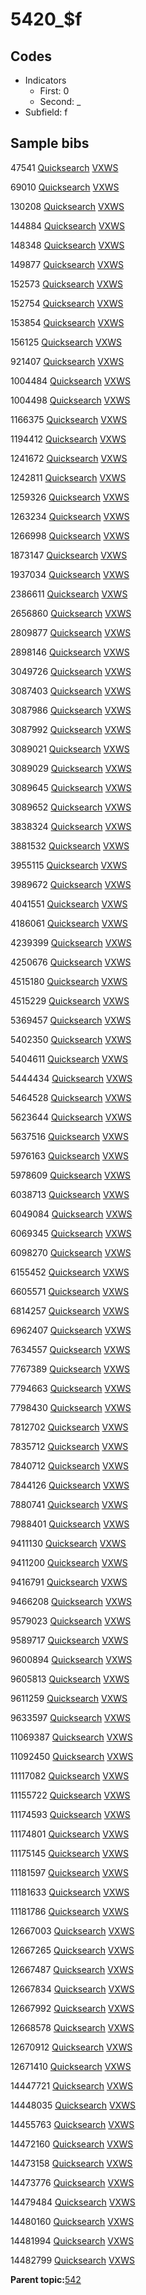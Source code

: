 # 5420\_$f

## Codes

-   Indicators
    -   First: 0
    -   Second: \_
-   Subfield: f

## Sample bibs

47541 [Quicksearch](https://search.library.yale.edu/catalog/47541) [VXWS](http://prodorbis.library.yale.edu:7014/vxws/GetHoldingsService?bibId=47541)

69010 [Quicksearch](https://search.library.yale.edu/catalog/69010) [VXWS](http://prodorbis.library.yale.edu:7014/vxws/GetHoldingsService?bibId=69010)

130208 [Quicksearch](https://search.library.yale.edu/catalog/130208) [VXWS](http://prodorbis.library.yale.edu:7014/vxws/GetHoldingsService?bibId=130208)

144884 [Quicksearch](https://search.library.yale.edu/catalog/144884) [VXWS](http://prodorbis.library.yale.edu:7014/vxws/GetHoldingsService?bibId=144884)

148348 [Quicksearch](https://search.library.yale.edu/catalog/148348) [VXWS](http://prodorbis.library.yale.edu:7014/vxws/GetHoldingsService?bibId=148348)

149877 [Quicksearch](https://search.library.yale.edu/catalog/149877) [VXWS](http://prodorbis.library.yale.edu:7014/vxws/GetHoldingsService?bibId=149877)

152573 [Quicksearch](https://search.library.yale.edu/catalog/152573) [VXWS](http://prodorbis.library.yale.edu:7014/vxws/GetHoldingsService?bibId=152573)

152754 [Quicksearch](https://search.library.yale.edu/catalog/152754) [VXWS](http://prodorbis.library.yale.edu:7014/vxws/GetHoldingsService?bibId=152754)

153854 [Quicksearch](https://search.library.yale.edu/catalog/153854) [VXWS](http://prodorbis.library.yale.edu:7014/vxws/GetHoldingsService?bibId=153854)

156125 [Quicksearch](https://search.library.yale.edu/catalog/156125) [VXWS](http://prodorbis.library.yale.edu:7014/vxws/GetHoldingsService?bibId=156125)

921407 [Quicksearch](https://search.library.yale.edu/catalog/921407) [VXWS](http://prodorbis.library.yale.edu:7014/vxws/GetHoldingsService?bibId=921407)

1004484 [Quicksearch](https://search.library.yale.edu/catalog/1004484) [VXWS](http://prodorbis.library.yale.edu:7014/vxws/GetHoldingsService?bibId=1004484)

1004498 [Quicksearch](https://search.library.yale.edu/catalog/1004498) [VXWS](http://prodorbis.library.yale.edu:7014/vxws/GetHoldingsService?bibId=1004498)

1166375 [Quicksearch](https://search.library.yale.edu/catalog/1166375) [VXWS](http://prodorbis.library.yale.edu:7014/vxws/GetHoldingsService?bibId=1166375)

1194412 [Quicksearch](https://search.library.yale.edu/catalog/1194412) [VXWS](http://prodorbis.library.yale.edu:7014/vxws/GetHoldingsService?bibId=1194412)

1241672 [Quicksearch](https://search.library.yale.edu/catalog/1241672) [VXWS](http://prodorbis.library.yale.edu:7014/vxws/GetHoldingsService?bibId=1241672)

1242811 [Quicksearch](https://search.library.yale.edu/catalog/1242811) [VXWS](http://prodorbis.library.yale.edu:7014/vxws/GetHoldingsService?bibId=1242811)

1259326 [Quicksearch](https://search.library.yale.edu/catalog/1259326) [VXWS](http://prodorbis.library.yale.edu:7014/vxws/GetHoldingsService?bibId=1259326)

1263234 [Quicksearch](https://search.library.yale.edu/catalog/1263234) [VXWS](http://prodorbis.library.yale.edu:7014/vxws/GetHoldingsService?bibId=1263234)

1266998 [Quicksearch](https://search.library.yale.edu/catalog/1266998) [VXWS](http://prodorbis.library.yale.edu:7014/vxws/GetHoldingsService?bibId=1266998)

1873147 [Quicksearch](https://search.library.yale.edu/catalog/1873147) [VXWS](http://prodorbis.library.yale.edu:7014/vxws/GetHoldingsService?bibId=1873147)

1937034 [Quicksearch](https://search.library.yale.edu/catalog/1937034) [VXWS](http://prodorbis.library.yale.edu:7014/vxws/GetHoldingsService?bibId=1937034)

2386611 [Quicksearch](https://search.library.yale.edu/catalog/2386611) [VXWS](http://prodorbis.library.yale.edu:7014/vxws/GetHoldingsService?bibId=2386611)

2656860 [Quicksearch](https://search.library.yale.edu/catalog/2656860) [VXWS](http://prodorbis.library.yale.edu:7014/vxws/GetHoldingsService?bibId=2656860)

2809877 [Quicksearch](https://search.library.yale.edu/catalog/2809877) [VXWS](http://prodorbis.library.yale.edu:7014/vxws/GetHoldingsService?bibId=2809877)

2898146 [Quicksearch](https://search.library.yale.edu/catalog/2898146) [VXWS](http://prodorbis.library.yale.edu:7014/vxws/GetHoldingsService?bibId=2898146)

3049726 [Quicksearch](https://search.library.yale.edu/catalog/3049726) [VXWS](http://prodorbis.library.yale.edu:7014/vxws/GetHoldingsService?bibId=3049726)

3087403 [Quicksearch](https://search.library.yale.edu/catalog/3087403) [VXWS](http://prodorbis.library.yale.edu:7014/vxws/GetHoldingsService?bibId=3087403)

3087986 [Quicksearch](https://search.library.yale.edu/catalog/3087986) [VXWS](http://prodorbis.library.yale.edu:7014/vxws/GetHoldingsService?bibId=3087986)

3087992 [Quicksearch](https://search.library.yale.edu/catalog/3087992) [VXWS](http://prodorbis.library.yale.edu:7014/vxws/GetHoldingsService?bibId=3087992)

3089021 [Quicksearch](https://search.library.yale.edu/catalog/3089021) [VXWS](http://prodorbis.library.yale.edu:7014/vxws/GetHoldingsService?bibId=3089021)

3089029 [Quicksearch](https://search.library.yale.edu/catalog/3089029) [VXWS](http://prodorbis.library.yale.edu:7014/vxws/GetHoldingsService?bibId=3089029)

3089645 [Quicksearch](https://search.library.yale.edu/catalog/3089645) [VXWS](http://prodorbis.library.yale.edu:7014/vxws/GetHoldingsService?bibId=3089645)

3089652 [Quicksearch](https://search.library.yale.edu/catalog/3089652) [VXWS](http://prodorbis.library.yale.edu:7014/vxws/GetHoldingsService?bibId=3089652)

3838324 [Quicksearch](https://search.library.yale.edu/catalog/3838324) [VXWS](http://prodorbis.library.yale.edu:7014/vxws/GetHoldingsService?bibId=3838324)

3881532 [Quicksearch](https://search.library.yale.edu/catalog/3881532) [VXWS](http://prodorbis.library.yale.edu:7014/vxws/GetHoldingsService?bibId=3881532)

3955115 [Quicksearch](https://search.library.yale.edu/catalog/3955115) [VXWS](http://prodorbis.library.yale.edu:7014/vxws/GetHoldingsService?bibId=3955115)

3989672 [Quicksearch](https://search.library.yale.edu/catalog/3989672) [VXWS](http://prodorbis.library.yale.edu:7014/vxws/GetHoldingsService?bibId=3989672)

4041551 [Quicksearch](https://search.library.yale.edu/catalog/4041551) [VXWS](http://prodorbis.library.yale.edu:7014/vxws/GetHoldingsService?bibId=4041551)

4186061 [Quicksearch](https://search.library.yale.edu/catalog/4186061) [VXWS](http://prodorbis.library.yale.edu:7014/vxws/GetHoldingsService?bibId=4186061)

4239399 [Quicksearch](https://search.library.yale.edu/catalog/4239399) [VXWS](http://prodorbis.library.yale.edu:7014/vxws/GetHoldingsService?bibId=4239399)

4250676 [Quicksearch](https://search.library.yale.edu/catalog/4250676) [VXWS](http://prodorbis.library.yale.edu:7014/vxws/GetHoldingsService?bibId=4250676)

4515180 [Quicksearch](https://search.library.yale.edu/catalog/4515180) [VXWS](http://prodorbis.library.yale.edu:7014/vxws/GetHoldingsService?bibId=4515180)

4515229 [Quicksearch](https://search.library.yale.edu/catalog/4515229) [VXWS](http://prodorbis.library.yale.edu:7014/vxws/GetHoldingsService?bibId=4515229)

5369457 [Quicksearch](https://search.library.yale.edu/catalog/5369457) [VXWS](http://prodorbis.library.yale.edu:7014/vxws/GetHoldingsService?bibId=5369457)

5402350 [Quicksearch](https://search.library.yale.edu/catalog/5402350) [VXWS](http://prodorbis.library.yale.edu:7014/vxws/GetHoldingsService?bibId=5402350)

5404611 [Quicksearch](https://search.library.yale.edu/catalog/5404611) [VXWS](http://prodorbis.library.yale.edu:7014/vxws/GetHoldingsService?bibId=5404611)

5444434 [Quicksearch](https://search.library.yale.edu/catalog/5444434) [VXWS](http://prodorbis.library.yale.edu:7014/vxws/GetHoldingsService?bibId=5444434)

5464528 [Quicksearch](https://search.library.yale.edu/catalog/5464528) [VXWS](http://prodorbis.library.yale.edu:7014/vxws/GetHoldingsService?bibId=5464528)

5623644 [Quicksearch](https://search.library.yale.edu/catalog/5623644) [VXWS](http://prodorbis.library.yale.edu:7014/vxws/GetHoldingsService?bibId=5623644)

5637516 [Quicksearch](https://search.library.yale.edu/catalog/5637516) [VXWS](http://prodorbis.library.yale.edu:7014/vxws/GetHoldingsService?bibId=5637516)

5976163 [Quicksearch](https://search.library.yale.edu/catalog/5976163) [VXWS](http://prodorbis.library.yale.edu:7014/vxws/GetHoldingsService?bibId=5976163)

5978609 [Quicksearch](https://search.library.yale.edu/catalog/5978609) [VXWS](http://prodorbis.library.yale.edu:7014/vxws/GetHoldingsService?bibId=5978609)

6038713 [Quicksearch](https://search.library.yale.edu/catalog/6038713) [VXWS](http://prodorbis.library.yale.edu:7014/vxws/GetHoldingsService?bibId=6038713)

6049084 [Quicksearch](https://search.library.yale.edu/catalog/6049084) [VXWS](http://prodorbis.library.yale.edu:7014/vxws/GetHoldingsService?bibId=6049084)

6069345 [Quicksearch](https://search.library.yale.edu/catalog/6069345) [VXWS](http://prodorbis.library.yale.edu:7014/vxws/GetHoldingsService?bibId=6069345)

6098270 [Quicksearch](https://search.library.yale.edu/catalog/6098270) [VXWS](http://prodorbis.library.yale.edu:7014/vxws/GetHoldingsService?bibId=6098270)

6155452 [Quicksearch](https://search.library.yale.edu/catalog/6155452) [VXWS](http://prodorbis.library.yale.edu:7014/vxws/GetHoldingsService?bibId=6155452)

6605571 [Quicksearch](https://search.library.yale.edu/catalog/6605571) [VXWS](http://prodorbis.library.yale.edu:7014/vxws/GetHoldingsService?bibId=6605571)

6814257 [Quicksearch](https://search.library.yale.edu/catalog/6814257) [VXWS](http://prodorbis.library.yale.edu:7014/vxws/GetHoldingsService?bibId=6814257)

6962407 [Quicksearch](https://search.library.yale.edu/catalog/6962407) [VXWS](http://prodorbis.library.yale.edu:7014/vxws/GetHoldingsService?bibId=6962407)

7634557 [Quicksearch](https://search.library.yale.edu/catalog/7634557) [VXWS](http://prodorbis.library.yale.edu:7014/vxws/GetHoldingsService?bibId=7634557)

7767389 [Quicksearch](https://search.library.yale.edu/catalog/7767389) [VXWS](http://prodorbis.library.yale.edu:7014/vxws/GetHoldingsService?bibId=7767389)

7794663 [Quicksearch](https://search.library.yale.edu/catalog/7794663) [VXWS](http://prodorbis.library.yale.edu:7014/vxws/GetHoldingsService?bibId=7794663)

7798430 [Quicksearch](https://search.library.yale.edu/catalog/7798430) [VXWS](http://prodorbis.library.yale.edu:7014/vxws/GetHoldingsService?bibId=7798430)

7812702 [Quicksearch](https://search.library.yale.edu/catalog/7812702) [VXWS](http://prodorbis.library.yale.edu:7014/vxws/GetHoldingsService?bibId=7812702)

7835712 [Quicksearch](https://search.library.yale.edu/catalog/7835712) [VXWS](http://prodorbis.library.yale.edu:7014/vxws/GetHoldingsService?bibId=7835712)

7840712 [Quicksearch](https://search.library.yale.edu/catalog/7840712) [VXWS](http://prodorbis.library.yale.edu:7014/vxws/GetHoldingsService?bibId=7840712)

7844126 [Quicksearch](https://search.library.yale.edu/catalog/7844126) [VXWS](http://prodorbis.library.yale.edu:7014/vxws/GetHoldingsService?bibId=7844126)

7880741 [Quicksearch](https://search.library.yale.edu/catalog/7880741) [VXWS](http://prodorbis.library.yale.edu:7014/vxws/GetHoldingsService?bibId=7880741)

7988401 [Quicksearch](https://search.library.yale.edu/catalog/7988401) [VXWS](http://prodorbis.library.yale.edu:7014/vxws/GetHoldingsService?bibId=7988401)

9411130 [Quicksearch](https://search.library.yale.edu/catalog/9411130) [VXWS](http://prodorbis.library.yale.edu:7014/vxws/GetHoldingsService?bibId=9411130)

9411200 [Quicksearch](https://search.library.yale.edu/catalog/9411200) [VXWS](http://prodorbis.library.yale.edu:7014/vxws/GetHoldingsService?bibId=9411200)

9416791 [Quicksearch](https://search.library.yale.edu/catalog/9416791) [VXWS](http://prodorbis.library.yale.edu:7014/vxws/GetHoldingsService?bibId=9416791)

9466208 [Quicksearch](https://search.library.yale.edu/catalog/9466208) [VXWS](http://prodorbis.library.yale.edu:7014/vxws/GetHoldingsService?bibId=9466208)

9579023 [Quicksearch](https://search.library.yale.edu/catalog/9579023) [VXWS](http://prodorbis.library.yale.edu:7014/vxws/GetHoldingsService?bibId=9579023)

9589717 [Quicksearch](https://search.library.yale.edu/catalog/9589717) [VXWS](http://prodorbis.library.yale.edu:7014/vxws/GetHoldingsService?bibId=9589717)

9600894 [Quicksearch](https://search.library.yale.edu/catalog/9600894) [VXWS](http://prodorbis.library.yale.edu:7014/vxws/GetHoldingsService?bibId=9600894)

9605813 [Quicksearch](https://search.library.yale.edu/catalog/9605813) [VXWS](http://prodorbis.library.yale.edu:7014/vxws/GetHoldingsService?bibId=9605813)

9611259 [Quicksearch](https://search.library.yale.edu/catalog/9611259) [VXWS](http://prodorbis.library.yale.edu:7014/vxws/GetHoldingsService?bibId=9611259)

9633597 [Quicksearch](https://search.library.yale.edu/catalog/9633597) [VXWS](http://prodorbis.library.yale.edu:7014/vxws/GetHoldingsService?bibId=9633597)

11069387 [Quicksearch](https://search.library.yale.edu/catalog/11069387) [VXWS](http://prodorbis.library.yale.edu:7014/vxws/GetHoldingsService?bibId=11069387)

11092450 [Quicksearch](https://search.library.yale.edu/catalog/11092450) [VXWS](http://prodorbis.library.yale.edu:7014/vxws/GetHoldingsService?bibId=11092450)

11117082 [Quicksearch](https://search.library.yale.edu/catalog/11117082) [VXWS](http://prodorbis.library.yale.edu:7014/vxws/GetHoldingsService?bibId=11117082)

11155722 [Quicksearch](https://search.library.yale.edu/catalog/11155722) [VXWS](http://prodorbis.library.yale.edu:7014/vxws/GetHoldingsService?bibId=11155722)

11174593 [Quicksearch](https://search.library.yale.edu/catalog/11174593) [VXWS](http://prodorbis.library.yale.edu:7014/vxws/GetHoldingsService?bibId=11174593)

11174801 [Quicksearch](https://search.library.yale.edu/catalog/11174801) [VXWS](http://prodorbis.library.yale.edu:7014/vxws/GetHoldingsService?bibId=11174801)

11175145 [Quicksearch](https://search.library.yale.edu/catalog/11175145) [VXWS](http://prodorbis.library.yale.edu:7014/vxws/GetHoldingsService?bibId=11175145)

11181597 [Quicksearch](https://search.library.yale.edu/catalog/11181597) [VXWS](http://prodorbis.library.yale.edu:7014/vxws/GetHoldingsService?bibId=11181597)

11181633 [Quicksearch](https://search.library.yale.edu/catalog/11181633) [VXWS](http://prodorbis.library.yale.edu:7014/vxws/GetHoldingsService?bibId=11181633)

11181786 [Quicksearch](https://search.library.yale.edu/catalog/11181786) [VXWS](http://prodorbis.library.yale.edu:7014/vxws/GetHoldingsService?bibId=11181786)

12667003 [Quicksearch](https://search.library.yale.edu/catalog/12667003) [VXWS](http://prodorbis.library.yale.edu:7014/vxws/GetHoldingsService?bibId=12667003)

12667265 [Quicksearch](https://search.library.yale.edu/catalog/12667265) [VXWS](http://prodorbis.library.yale.edu:7014/vxws/GetHoldingsService?bibId=12667265)

12667487 [Quicksearch](https://search.library.yale.edu/catalog/12667487) [VXWS](http://prodorbis.library.yale.edu:7014/vxws/GetHoldingsService?bibId=12667487)

12667834 [Quicksearch](https://search.library.yale.edu/catalog/12667834) [VXWS](http://prodorbis.library.yale.edu:7014/vxws/GetHoldingsService?bibId=12667834)

12667992 [Quicksearch](https://search.library.yale.edu/catalog/12667992) [VXWS](http://prodorbis.library.yale.edu:7014/vxws/GetHoldingsService?bibId=12667992)

12668578 [Quicksearch](https://search.library.yale.edu/catalog/12668578) [VXWS](http://prodorbis.library.yale.edu:7014/vxws/GetHoldingsService?bibId=12668578)

12670912 [Quicksearch](https://search.library.yale.edu/catalog/12670912) [VXWS](http://prodorbis.library.yale.edu:7014/vxws/GetHoldingsService?bibId=12670912)

12671410 [Quicksearch](https://search.library.yale.edu/catalog/12671410) [VXWS](http://prodorbis.library.yale.edu:7014/vxws/GetHoldingsService?bibId=12671410)

14447721 [Quicksearch](https://search.library.yale.edu/catalog/14447721) [VXWS](http://prodorbis.library.yale.edu:7014/vxws/GetHoldingsService?bibId=14447721)

14448035 [Quicksearch](https://search.library.yale.edu/catalog/14448035) [VXWS](http://prodorbis.library.yale.edu:7014/vxws/GetHoldingsService?bibId=14448035)

14455763 [Quicksearch](https://search.library.yale.edu/catalog/14455763) [VXWS](http://prodorbis.library.yale.edu:7014/vxws/GetHoldingsService?bibId=14455763)

14472160 [Quicksearch](https://search.library.yale.edu/catalog/14472160) [VXWS](http://prodorbis.library.yale.edu:7014/vxws/GetHoldingsService?bibId=14472160)

14473158 [Quicksearch](https://search.library.yale.edu/catalog/14473158) [VXWS](http://prodorbis.library.yale.edu:7014/vxws/GetHoldingsService?bibId=14473158)

14473776 [Quicksearch](https://search.library.yale.edu/catalog/14473776) [VXWS](http://prodorbis.library.yale.edu:7014/vxws/GetHoldingsService?bibId=14473776)

14479484 [Quicksearch](https://search.library.yale.edu/catalog/14479484) [VXWS](http://prodorbis.library.yale.edu:7014/vxws/GetHoldingsService?bibId=14479484)

14480160 [Quicksearch](https://search.library.yale.edu/catalog/14480160) [VXWS](http://prodorbis.library.yale.edu:7014/vxws/GetHoldingsService?bibId=14480160)

14481994 [Quicksearch](https://search.library.yale.edu/catalog/14481994) [VXWS](http://prodorbis.library.yale.edu:7014/vxws/GetHoldingsService?bibId=14481994)

14482799 [Quicksearch](https://search.library.yale.edu/catalog/14482799) [VXWS](http://prodorbis.library.yale.edu:7014/vxws/GetHoldingsService?bibId=14482799)

**Parent topic:**[542](../../tags/542/542.md)

